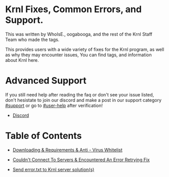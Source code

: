 # Krnl Fixes, Common Errors, and Support.
This was written by WhoIsE., oogabooga, and the rest of the Krnl Staff Team who made the tags.

This provides users with a wide variety of fixes for the Krnl program, as well as why they may encounter issues, You can find tags, and information about Krnl here.

# Advanced Support
If you still need help after reading the faq or don't see your issue listed, don't hesistate to join our discord and make a post in our support category [#support](https://discord.com/channels/903380406743760947/1034883159541694655) or go to [#user-help](https://discord.com/channels/903380406743760947/988170895161962576) after verification! 
- [Discord](https://krnl.place/invite)

# Table of Contents
 - [Downloading & Requirements & Anti - Virus Whitelist](https://github.com/Krnl-staff/Faq/blob/main/DownloadHelp.md)
 
 - [Couldn't Connect To Servers & Encountered An Error Retrying Fix](https://github.com/Krnl-staff/Faq/blob/main/ConnectionError-RetryingError.md)
 
 - [Send error.txt to Krnl server solution(s)](https://github.com/Krnl-staff/FAQ/blob/main/error_txt.md)
